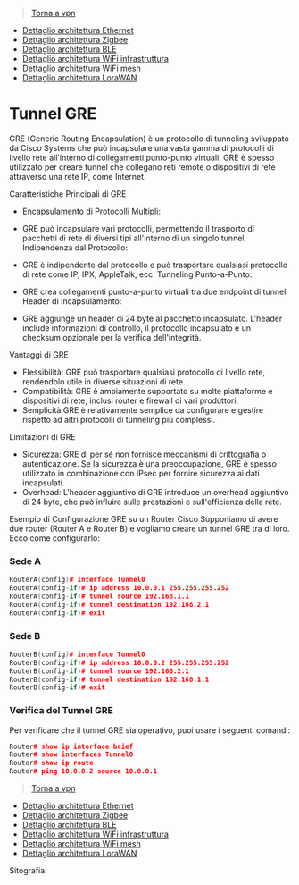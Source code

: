 >[Torna a vpn](ethvpn.md)

- [Dettaglio architettura Ethernet](archeth.md)
- [Dettaglio architettura Zigbee](archzigbee.md)
- [Dettaglio architettura BLE](archble.md)
- [Dettaglio architettura WiFi infrastruttura](archwifi.md)
- [Dettaglio architettura WiFi mesh](archmesh.md) 
- [Dettaglio architettura LoraWAN](lorawanclasses.md) 

# **Tunnel GRE** 

GRE (Generic Routing Encapsulation) è un protocollo di tunneling sviluppato da Cisco Systems che può incapsulare una vasta gamma di protocolli di livello rete all'interno di collegamenti punto-punto virtuali. GRE è spesso utilizzato per creare tunnel che collegano reti remote o dispositivi di rete attraverso una rete IP, come Internet.

Caratteristiche Principali di GRE
- Encapsulamento di Protocolli Multipli:

- GRE può incapsulare vari protocolli, permettendo il trasporto di pacchetti di rete di diversi tipi all'interno di un singolo tunnel.
Indipendenza dal Protocollo:

- GRE è indipendente dal protocollo e può trasportare qualsiasi protocollo di rete come IP, IPX, AppleTalk, ecc.
Tunneling Punto-a-Punto:

- GRE crea collegamenti punto-a-punto virtuali tra due endpoint di tunnel.
Header di Incapsulamento:

- GRE aggiunge un header di 24 byte al pacchetto incapsulato. L'header include informazioni di controllo, il protocollo incapsulato e un checksum opzionale per la verifica dell'integrità.

Vantaggi di GRE
- Flessibilità: GRE può trasportare qualsiasi protocollo di livello rete, rendendolo utile in diverse situazioni di rete.
- Compatibilità: GRE è ampiamente supportato su molte piattaforme e dispositivi di rete, inclusi router e firewall di vari produttori.
- Semplicità:GRE è relativamente semplice da configurare e gestire rispetto ad altri protocolli di tunneling più complessi.

Limitazioni di GRE
- Sicurezza: GRE di per sé non fornisce meccanismi di crittografia o autenticazione. Se la sicurezza è una preoccupazione, GRE è spesso utilizzato in combinazione con IPsec per fornire sicurezza ai dati incapsulati.
- Overhead: L'header aggiuntivo di GRE introduce un overhead aggiuntivo di 24 byte, che può influire sulle prestazioni e sull'efficienza della rete.

Esempio di Configurazione GRE su un Router Cisco
Supponiamo di avere due router (Router A e Router B) e vogliamo creare un tunnel GRE tra di loro. Ecco come configurarlo:

### **Sede A**

```C++
RouterA(config)# interface Tunnel0
RouterA(config-if)# ip address 10.0.0.1 255.255.255.252
RouterA(config-if)# tunnel source 192.168.1.1
RouterA(config-if)# tunnel destination 192.168.2.1
RouterA(config-if)# exit
```

### **Sede B**

```C++
RouterB(config)# interface Tunnel0
RouterB(config-if)# ip address 10.0.0.2 255.255.255.252
RouterB(config-if)# tunnel source 192.168.2.1
RouterB(config-if)# tunnel destination 192.168.1.1
RouterB(config-if)# exit
```

### **Verifica del Tunnel GRE** 

Per verificare che il tunnel GRE sia operativo, puoi usare i seguenti comandi:
```C++
Router# show ip interface brief
Router# show interfaces Tunnel0
Router# show ip route
Router# ping 10.0.0.2 source 10.0.0.1

```

>[Torna a vpn](ethvpn.md)

- [Dettaglio architettura Ethernet](archeth.md)
- [Dettaglio architettura Zigbee](archzigbee.md)
- [Dettaglio architettura BLE](archble.md)
- [Dettaglio architettura WiFi infrastruttura](archwifi.md)
- [Dettaglio architettura WiFi mesh](archmesh.md) 
- [Dettaglio architettura LoraWAN](lorawanclasses.md) 


Sitografia:
